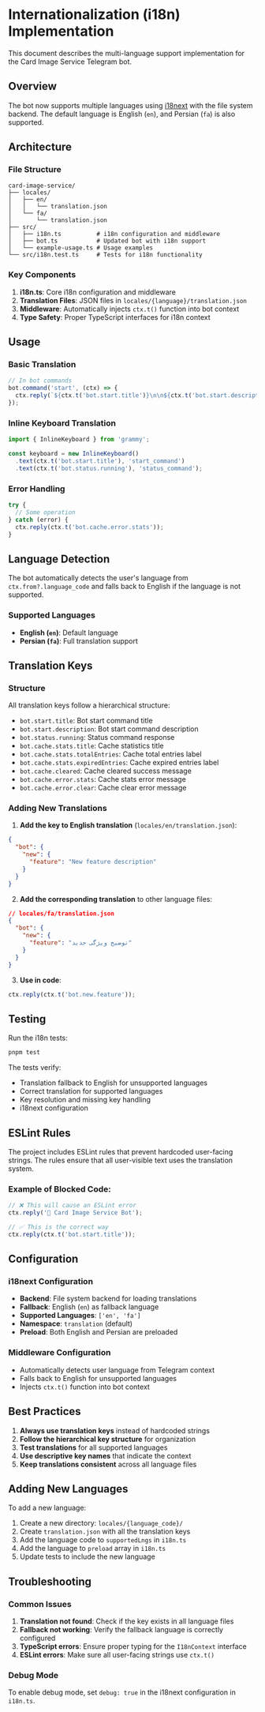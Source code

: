 # Internationalization (i18n) Implementation

This document describes the multi-language support implementation for the Card Image Service Telegram bot.

## Overview

The bot now supports multiple languages using [i18next](https://www.i18next.com/) with the file system backend. The default language is English (`en`), and Persian (`fa`) is also supported.

## Architecture

### File Structure
```
card-image-service/
├── locales/
│   ├── en/
│   │   └── translation.json
│   └── fa/
│       └── translation.json
├── src/
│   ├── i18n.ts          # i18n configuration and middleware
│   ├── bot.ts           # Updated bot with i18n support
│   └── example-usage.ts # Usage examples
└── src/i18n.test.ts     # Tests for i18n functionality
```

### Key Components

1. **i18n.ts**: Core i18n configuration and middleware
2. **Translation Files**: JSON files in `locales/{language}/translation.json`
3. **Middleware**: Automatically injects `ctx.t()` function into bot context
4. **Type Safety**: Proper TypeScript interfaces for i18n context

## Usage

### Basic Translation
```typescript
// In bot commands
bot.command('start', (ctx) => {
  ctx.reply(`${ctx.t('bot.start.title')}\n\n${ctx.t('bot.start.description')}`);
});
```

### Inline Keyboard Translation
```typescript
import { InlineKeyboard } from 'grammy';

const keyboard = new InlineKeyboard()
  .text(ctx.t('bot.start.title'), 'start_command')
  .text(ctx.t('bot.status.running'), 'status_command');
```

### Error Handling
```typescript
try {
  // Some operation
} catch (error) {
  ctx.reply(ctx.t('bot.cache.error.stats'));
}
```

## Language Detection

The bot automatically detects the user's language from `ctx.from?.language_code` and falls back to English if the language is not supported.

### Supported Languages
- **English (`en`)**: Default language
- **Persian (`fa`)**: Full translation support

## Translation Keys

### Structure
All translation keys follow a hierarchical structure:
- `bot.start.title`: Bot start command title
- `bot.start.description`: Bot start command description
- `bot.status.running`: Status command response
- `bot.cache.stats.title`: Cache statistics title
- `bot.cache.stats.totalEntries`: Cache total entries label
- `bot.cache.stats.expiredEntries`: Cache expired entries label
- `bot.cache.cleared`: Cache cleared success message
- `bot.cache.error.stats`: Cache stats error message
- `bot.cache.error.clear`: Cache clear error message

### Adding New Translations

1. **Add the key to English translation** (`locales/en/translation.json`):
```json
{
  "bot": {
    "new": {
      "feature": "New feature description"
    }
  }
}
```

2. **Add the corresponding translation** to other language files:
```json
// locales/fa/translation.json
{
  "bot": {
    "new": {
      "feature": "توضیح ویژگی جدید"
    }
  }
}
```

3. **Use in code**:
```typescript
ctx.reply(ctx.t('bot.new.feature'));
```

## Testing

Run the i18n tests:
```bash
pnpm test
```

The tests verify:
- Translation fallback to English for unsupported languages
- Correct translation for supported languages
- Key resolution and missing key handling
- i18next configuration

## ESLint Rules

The project includes ESLint rules that prevent hardcoded user-facing strings. The rules ensure that all user-visible text uses the translation system.

### Example of Blocked Code:
```typescript
// ❌ This will cause an ESLint error
ctx.reply('🎴 Card Image Service Bot');

// ✅ This is the correct way
ctx.reply(ctx.t('bot.start.title'));
```

## Configuration

### i18next Configuration
- **Backend**: File system backend for loading translations
- **Fallback**: English (`en`) as fallback language
- **Supported Languages**: `['en', 'fa']`
- **Namespace**: `translation` (default)
- **Preload**: Both English and Persian are preloaded

### Middleware Configuration
- Automatically detects user language from Telegram context
- Falls back to English for unsupported languages
- Injects `ctx.t()` function into bot context

## Best Practices

1. **Always use translation keys** instead of hardcoded strings
2. **Follow the hierarchical key structure** for organization
3. **Test translations** for all supported languages
4. **Use descriptive key names** that indicate the context
5. **Keep translations consistent** across all language files

## Adding New Languages

To add a new language:

1. Create a new directory: `locales/{language_code}/`
2. Create `translation.json` with all the translation keys
3. Add the language code to `supportedLngs` in `i18n.ts`
4. Add the language to `preload` array in `i18n.ts`
5. Update tests to include the new language

## Troubleshooting

### Common Issues

1. **Translation not found**: Check if the key exists in all language files
2. **Fallback not working**: Verify the fallback language is correctly configured
3. **TypeScript errors**: Ensure proper typing for the `I18nContext` interface
4. **ESLint errors**: Make sure all user-facing strings use `ctx.t()`

### Debug Mode
To enable debug mode, set `debug: true` in the i18next configuration in `i18n.ts`. 